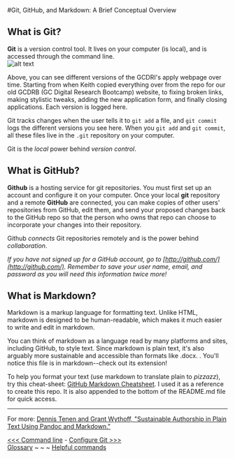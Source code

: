 #Git, GitHub, and Markdown: A Brief Conceptual Overview

## What is Git? 

**Git** is a version control tool. It lives on your computer (is local), and is accessed through the command line.  
![alt text][version_control]

[version_control]: https://github.com/jojokarlin/Git_DRI_Jan_2017/blob/master/images/version_control.png "Screenshot of different versions logged via git"  
Above, you can see different versions of the GCDRI's apply webpage over time. Starting from when Keith copied everything over from the repo for our old GCDRB (GC Digital Research Bootcamp) website, to fixing broken links, making stylistic tweaks, adding the new application form, and finally closing applications. Each version is logged here.

Git tracks changes when the user tells it to `git add` a file, and `git commit` logs the different versions you see here. When you `git add` and `git commit`, all these files live in the `.git` repository on your computer.

Git is the *local* power behind *version control*.

## What is GitHub?

**Github** is a hosting service for git repositories. You must first set up an account and configure it on your computer. Once your local **git** repository and a remote **GitHub** are connected, you can make copies of other users' repositories from GitHub, edit them, and send your proposed changes back to the GitHub repo so that the person who owns that repo can choose to incorporate your changes into their repository. 

Github _connects_ Git repositories remotely and is the power behind *collaboration*.

_If you have not signed up for a GitHub account, go to [http://github.com/](http://github.com/). Remember to save your user name, email, and password as you will need this information twice more!_

## What is Markdown?

Markdown is a markup language for formatting text. Unlike HTML, markdown is designed to be human-readable, which makes it much easier to write and edit in markdown.

You can think of markdown as a language read by many platforms and sites, including GitHub, to style text. Since markdown is plain text, it's also arguably more sustainable and accessible than formats like .docx. . You'll notice this file is in markdown--check out its extension!

To help you format your text (use markdown to translate plain to _pizzazz_), try this cheat-sheet: [GitHub Markdown Cheatsheet](https://github.com/adam-p/markdown-here/wiki/Markdown-Cheatsheet). I used it as a reference to create this repo.  It is also appended to the bottom of the README.md file for quick access.

---

For more: [Dennis Tenen and Grant Wythoff, "Sustainable Authorship in Plain Text Using Pandoc and Markdown."](http://programminghistorian.org/lessons/sustainable-authorship-in-plain-text-using-pandoc-and-markdown)  

[<<< Command line](commandline.md) - [Configure Git >>>](gitconfig.md)  
[Glossary](glossary.md) ~ ~ ~ [Helpful commands](helpfulcommands.md) 
